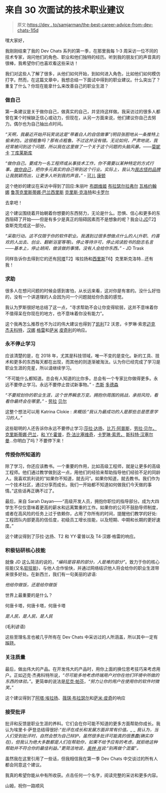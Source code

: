 # 来自 30 次面试的技术职业建议

> 原文:[https://dev . to/samjarman/the-best-career-advice-from-dev-chats-1l5d](https://dev.to/samjarman/the-best-career-advice-from-dev-chats-1l5d)

嘿大家好，

我刚刚结束了我的 Dev Chats 系列的第一季，在那里我每 1-3 周采访一位不同的技术专家，询问他们的角色、职业和他们独特的经历。听到我的朋友们的声音真的很棒，我希望你们也喜欢看这些采访！

我们对这些人了解了很多，从他们如何开始，到如何进入角色，比如他们如何模仿打字。然而，在这篇文章中，我想总结一下面试中得到的职业建议。什么突出了？重复了什么？你现在能拿什么来改善自己的职业生涯？

### 做自己

第一条建议是关于做你自己，做真实的自己，并坚持这样做。我采访过的很多人都曾在某个时候缺乏信心或动力，但现在，从另一方面来说，他们建议你自己去努力。偶尔也为自己抽出点时间。

*“天啊，我最近开始开玩笑说这是“带着白人的自信做事”(明目张胆地从一条推特上偷来的)。这很粗鲁吗？那有点粗鲁。不过这并没有错。无论如何，严肃地说，我经常被问到这个问题，所以我在这里做了一个关于这个问题的头脑风暴。*——[莫妮卡](https://www.samjarman.co.nz/blog/monica) [丁库莱斯库](https://www.samjarman.co.nz/blog/monica)

*“做你自己。要成为一名工程师或从事技术工作，你不需要以某种特定的方式行事。[做你自己](https://you.women2.com/programmatically-blonde-9054ebbbf1c7)，把你多元真实的自己带到这个行业。实际上，我认为[我古怪的品牌](https://twitter.com/ChloeCondon/status/972669987520417793)让我脱颖而出，让更多人听到我的声音。”* - [可儿](https://dev.to/samjarman/chloe-condon-on-actress-to-evangelist-3f31-temp-slug-8013600) [康顿](https://dev.to/samjarman/chloe-condon-on-actress-to-evangelist-3f31-temp-slug-8013600)

这个绝妙的建议在采访中得到了回应:朱丽叶 [布朗](https://www.samjarman.co.nz/blog/juliet)[维姬](https://www.samjarman.co.nz/blog/vicky) [布拉瑟尔](https://www.samjarman.co.nz/blog/vicky)[拉弗尔](https://www.samjarman.co.nz/blog/olafur) [瓦格](https://www.samjarman.co.nz/blog/olafur)[约翰娜](https://www.samjarman.co.nz/blog/johna-rutz) [鲁茨](https://www.samjarman.co.nz/blog/johna-rutz)[克里斯蒂娜·巴兰](https://www.samjarman.co.nz/blog/kristina-balaam)[西里斯](https://www.samjarman.co.nz/blog/cyris) [克里斯·克洛特](https://www.samjarman.co.nz/blog/cyris)和[卡罗尔](https://www.samjarman.co.nz/blog/carolynsaund)

去拿吧！

这个建议围绕着开始朝着你想要的东西努力，无论是什么。恐惧、信心和更多的东西阻碍了开始——但是有多少是真正的阻碍因素而不是想象的呢？我会让[JD](https://dev.to/samjarman/dev-chats-john-daniel-trask-3l25)T2】查斯克完成这一部分。

*“采取行动。这不仅限于你的软件职业。我遇到过很多想做点什么的人(升职、约喜欢的人出去、创业、翻新浴室等等)。停止等待许可，停止阅读脸书的励志名言——基本上，停止胡闹，做该做的事情。没有人会给你东西。”* - JD Trask

同样告诉你去得到它的还有[阿塔](https://www.samjarman.co.nz/blog/atta)T2】埃拉扬和[西里斯](https://www.samjarman.co.nz/blog/cyris)T6】克里斯克洛特...还有我！

### 求助

很多人在想问问题的时候会感到害怕，从长远来看，这对你是有害的。没什么好怕的，没有一个讲道理的人会因为问一个问题就给你负面的感觉。

我认为罗斯很好地总结了这一点，“寻求帮助不会让你变得软弱，这并不意味着你不值得呆在你现在的地方，也不意味着你没有能力”。

这个我再怎么推荐也不为过的伟大建议也得到了[凯利](https://dev.to/samjarman/starting-an-agency-with-kelly-vaughn-49ml-temp-slug-8807745)T2 沃恩，卡罗琳·索恩[迈克](https://www.samjarman.co.nz/blog/mikejeffcott) [杰夫科特](https://www.samjarman.co.nz/blog/mikejeffcott)，[汉娜](https://dev.to/samjarman/dev-chats-hannah-gray-8j1) [格雷](https://dev.to/samjarman/dev-chats-hannah-gray-8j1)和[萨米](https://www.samjarman.co.nz/blog/sami) [皮奇利](https://www.samjarman.co.nz/blog/sami)的响应。

### 永不停止学习

应该清楚的是，在 2018 年，尤其是科技领域，唯一不变的是变化。新的工具、技术和更多的东西每天都在出现，而其他的则逐渐被淘汰。认为你已经完成了学习是职业生涯的克星，所以请继续学习。

“不可能什么都知道。总会有人知道的比你多。总会有一个专家比你做得更多。永远不要停止学习。永远不要停止尝试新事物。” - [杰斯](https://dev.to/samjarman/dev-chats-jess-dodson-4h26) [多德森](https://dev.to/samjarman/dev-chats-jess-dodson-4h26)

*“不要规划你的职业生涯，这个世界瞬息万变。拥抱你周围的挑战，承担风险，看看你最终会在哪里。”* - [劳拉](https://www.samjarman.co.nz/blog/laura-bell) [贝尔](https://www.samjarman.co.nz/blog/laura-bell)

这整个想法可以用 Katrina Clokie : *来概括:“我认为最成功的人是那些总是愿意学习的人。”*

这些聪明的人还告诉你永远不要停止学习:[莎拉·达扬](https://www.samjarman.co.nz/blog/sarah-dayan)，[比万·阿普斯](https://www.samjarman.co.nz/blog/bevan)，[劳拉·贝尔，](https://www.samjarman.co.nz/blog/laura-bell) [克里斯蒂娜·巴兰](https://www.samjarman.co.nz/blog/kristina-balaam)，[和 YY·霍普](https://www.samjarman.co.nz/blog/andyy)，[乔·法比塞维奇](https://www.samjarman.co.nz/blog/mergesort)，[卡罗琳·索恩，](https://www.samjarman.co.nz/blog/carolynsaund) [斯科特·汉塞尔曼](https://dev.to/samjarman/dev-chats-scott-hanselman-d86)...你明白了吗？不要停下来！

### 传授你所知道的

除了学习，你还应该教书。一个重要的作用，比如高级工程师，就是让更多的高级工程师。他们通过教学做到这一点，用他们的经验来帮助指导他们经验不足的同龄人。我喜欢凯利说的“如果你不知道，就去问”。如果你知道，就去教书。我们作为一个技术社区，通过分享而成长。我们一开始都不知道如何做我们今天做的事情。”这些话再正确不过了。

最后，来自 Sarah Dayan——“高级开发人员，拥抱你职位的指导部分。成为大四学生不仅仅意味着更高的薪水和远离繁重的工作。如果你的公司不鼓励导师制度，或者在高风险的任务上过于依赖你，占用了你所有的时间，提醒他们教学的好处:工程团队内部更高的信任度，初级员工增长技能，以及短期、中期和长期的更好速度。”

这个建议得到了莎拉·达扬、T2 和 YY·霍普以及 T4·汉娜·格雷的响应。

### 积极钻研核心技能

就像 JD 这么简洁的说的，*“编码是容易的部分，人是难的部分”*。致力于你的核心技能(又名[软技能](https://www.samjarman.co.nz/blog/core-skills))，与他人合作愉快，并通过网络结识他人将会给你的职业生涯带来很多好处。在新西兰，我们有一句美丽的谚语:

*他给你做饭，还是给你做饭*

世界上最重要的是什么？

何唐卡塔，何唐卡塔，何唐卡塔

*是人民，是人民，是人民*

(毛利谚语)

这些至理名言也被几乎所有在 Dev Chats 中采访过的人所涵盖，所以其中一定有蹊跷。

### 关注质量

最后，做出伟大的产品。在开发伟大的产品时，用你上面的换位思考技巧来考虑用户。正如迈克·杰弗科特所说，*“尽可能多地考虑终端用户对你在他们环境中所做的东西的体验。”*。更简单的说法是[尼克·帕芬](https://dev.to/samjarman/dev-chats-nick-parfene-4ilf)，*“努力让你的用户在使用你的软件时微笑。*”

这个建议得到了[阿塔·埃拉扬](https://www.samjarman.co.nz/blog/atta)、[薇琪·布拉瑟尔](https://www.samjarman.co.nz/blog/vicky)和[萨米·皮奇](https://www.samjarman.co.nz/blog/sami)的响应

### 接受批评

批评和反馈是职业生涯的养料。它们会在你可能不知道的更多方面帮助你成长。我认为埃里卡·萨登总结得很好:*“批评在成长和发展方面非常有价值。_ _ 我认为，当人们受到批评时，自然会想为自己辩护，虽然很多批评可能真的很愚蠢(确实存在)，但我认为绝大多数都是人们在帮助你，如果不给予应有的考虑，就拒绝这种帮助并不符合你的最佳利益。”*更简洁地说，[奥林·肖](https://dev.to/samjarman/chatting-with-aurynn-shaw-on-devops-consulting-and-avoiding-elitism-1fcc)说:*“别再做个混蛋”。*

虽然我在这里引用了一些话，但我相信我在第一季 Dev Chats 中交谈过的所有人都会同意这个建议。

我真的希望你能从中有所收获。点击任何一个名字，阅读完整的采访和更多内容。

山姆，祝你一路顺风